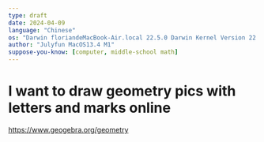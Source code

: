 ```yaml
---
type: draft
date: 2024-04-09
language: "Chinese"
os: "Darwin floriandeMacBook-Air.local 22.5.0 Darwin Kernel Version 22.5.0: Mon Apr 24 20:53:44 PDT 2023; root:xnu-8796.121.2~5/RELEASE_ARM64_T8103 arm64"
author: "Julyfun MacOS13.4 M1"
suppose-you-know: [computer, middle-school math]
---
```


# I want to draw geometry pics with letters and marks online

https://www.geogebra.org/geometry

